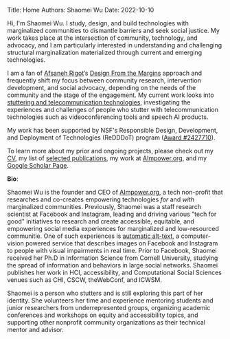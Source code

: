 Title: Home
Authors: Shaomei Wu
Date: 2022-10-10

Hi, I'm Shaomei Wu. I study, design, and build technologies with marginalized communities to dismantle barriers and seek social justice. My work takes place at the intersection of community, technology, and advocacy, and I am particularly interested in understanding and challenging structural marginalization materialized through current and emerging technologies.

I am a fan of [Afsaneh Rigot](https://cyber.harvard.edu/people/afsaneh-rigot)‘s [Design From the Margins](https://www.belfercenter.org/sites/default/files/files/publication/TAPP-Afsaneh_Design%20From%20the%20Margins_Final_220514.pdf) approach and frequently shift my focus between community research, intervention development, and social advocacy, depending on the needs of the community and the stage of the engagement. My current work looks into [stuttering and telecommunication technologies](https://www.shaomei.info/pdfs/Stuttering_VC_preprint.pdf), investigating the experiences and challenges of people who stutter with telecommunication technologies such as videoconferencing tools and speech AI products. 

My work has been supported by NSF's Responsible Design, Development, and Deployment of Technologies (ReDDDoT) program ([Award #2427710](https://www.nsf.gov/awardsearch/showAward?AWD_ID=2427710)).

To learn more about my prior and ongoing projects, please check out my [CV](http://www.shaomei.info/pages/curriculum-vitae.html), my list of [selected publications](http://www.shaomei.info/pages/publications.html), my work at [AImpower.org](https://aimpower.org), and my [Google Scholar Page](https://scholar.google.com/citations?user=Y0xVWqYAAAAJ).

<!--I'm Shaomei. I study, design and build technologies with marginalized communities to dismantle barriers and seek social justice. My current work takes place at the intersetion of AI, HCI, and Accessibility, and centers around the lived experiences of communities that have been structurally marginalized and impacted by technologies. In particular, I explore the following two connected domains:
-->

<!-- I am interested at understanding the **experiences and challenges of marginalized communities** and building **inclusive** and **empowering** technologies **with the community**.-->
<!--
  1. **Understand marginalized communities and their experiences online and offline**.
  
    Using a mix of qualitative and quantitative research methodology, I study the *challenges* and 
	*capacities* of marginalized communities, and identify *opportunities* for technology to make a 
	meaningful impact on people’s lives.
	
	- **Challenges** - *Where are the gaps in technological experiences for marginalized users and how are these gaps linked to offline 
	experiences and outcomes*? 
	  	
    - **Capacities** - *How do marginalized and underserved users leverage and reappropriate mainstream technology to build communities, foster collective consciousness, and coordinate resistance to existing power structures*?
			
	- **Opportunities** - *What are the opportunities for current and future technology to close the equity gaps online and offline*? 
  
  2. **Co-design socio-technical solutions with the community to deliver tangible benefits and level the playing field**.
  
     Informed by the knowledge from the previous domain, I also do lots of hand-on design & development work in building tools and socio-technical infrastructures  that empower people to overcome barriers and pursue their goals. My tech work falls into the following two areas:
	 
    - *Make* ***existing*** *technologies inclusive for all, pushing the envelope of accessibility beyond checklists and government requirements*.
	
	- *Envision and invent* ***new*** *technologies centered on the empowerments of marginalized populations, leveling the playing field and lifting up those who were historically left behind*.
-->
	
**Bio**:

Shaomei Wu is the founder and CEO of [AImpower.org](https://aimpower.org), a tech non-profit that researches and co-creates empowering technologies *for* and *with* marginalized communities. Previously, Shaomei was a staff research scientist at Facebook and Instagram, leading and driving various "tech for good" initiatives to research and create accessible, equitable, and empowering social media experiences for marginalized and low-resourced communitie. One of such experiences is [automatic alt-text](https://tech.fb.com/artificial-intelligence/2018/06/using-artificial-intelligence-to-help-blind-people-see-facebook/), a computer-vision powered service that describes images on Facebook and Instagram to people with visual impairments in real time. Prior to Facebook, Shaomei received her Ph.D in Information Science from Cornell University, studying the spread of information and behaviors in large social networks. Shaomei publishes her work in HCI, accessibility, and Computational Social Sciences venues such as CHI, CSCW, theWebConf, and ICWSM.

Shaomei is a person who stutters and is still exploring this part of her identity. She volunteers her time and experience mentoring students and junior researchers from underrepresented groups, organizing academic conferences and workshops on equity and accessibility topics, and supporting other nonprofit community organizations as their technical mentor and advisor.

<!--
Shaomei Wu is the founder and CEO of [AImpower.org](https://aimpower.org), a tech non-profit that researches and co-creates technologies for and with marginalized communities to dismantle barriers and deliver tangible benefits. Previously, Shaomei was a staff research scientist at Facebook and Instagram, leading and driving various "tech for good" initiatives from Accessibility, AI for Inclusion, to Equity. Throughout her career, Shaomei worked closely with users from marginalized and/or low-resource communities - such as people with disabilities, people with limited literacy skills, and racial minorities in the US - to understand their technology experiences and build AI-powered products to meet their needs. One of such products is [automatic alt-text](https://tech.fb.com/artificial-intelligence/2018/06/using-artificial-intelligence-to-help-blind-people-see-facebook/), a computer-vision powered service that describes images on Facebook and Instagram to screen readers in real time. Prior to Facebook, Shaomei received her Ph.D in Information Science from Cornell University, studying the spread of information and behaviors in large social networks. Shaomei publishes her work in HCI, accessibility, and Computational Social Sciences venues such as CHI, CSCW, theWebConf, and ICWSM. 

Shaomei is a person who stutters and is still exploring this part of her identity. She frequently volunteers her time mentoring students and junior researchers from underrepresented groups, organizing academic conferences, and sharing her technical expertise with other nonprofit organizations. 
-->
